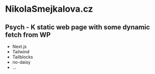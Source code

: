 # NikolaSmejkalova.cz

## Psych - K static web page with some dynamic fetch from WP

- Next.js
- Tailwind
- Tailblocks
- no-daisy
- ...
